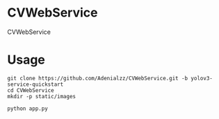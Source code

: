 # CVWebService
CVWebService

# Usage

```shell
git clone https://github.com/Adenialzz/CVWebService.git -b yolov3-service-quickstart
cd CVWebService
mkdir -p static/images

python app.py
```
